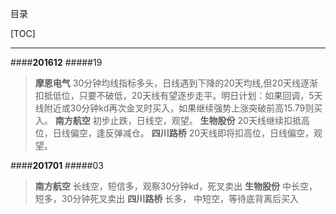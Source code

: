 目录

[TOC]

***

####**201612**
#####19
>**摩恩电气** 30分钟均线指标多头，日线遇到下降的20天均线,但20天线逐渐扣抵低位，只要不破低，20天线有望逐步走平。明日计划：如果回调，5天线附近或30分钟kd再次金叉时买入，如果继续强势上涨突破前高15.79则买入。
>**南方航空** 初步止跌，日线空，观望。
>**生物股份** 20天线继续扣抵高位，日线偏空，逢反弹减仓。
>**四川路桥** 20天线即将扣高位，日线偏空，观望。

####**201701**
#####03
>**南方航空** 长线空，短信多，观察30分钟kd，死叉卖出
>**生物股份** 中长空，短多，30分钟死叉卖出
>**四川路桥** 长多， 中短空，等待底背离后买入